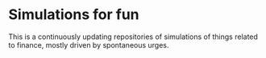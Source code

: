 # Simulations for fun
This is a continuously updating repositories of simulations of things related to finance, mostly driven by spontaneous urges.
